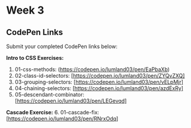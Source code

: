 
# Week 3 

## CodePen Links

Submit your completed CodePen links below:

**Intro to CSS Exercises:**

1. 01-css-methods: (https://codepen.io/lumland03/pen/EaPbaXb)
2. 02-class-id-selectors: [https://codepen.io/lumland03/pen/ZYQvZXQ]
3. 03-grouping-selectors: [https://codepen.io/lumland03/pen/vELpMjr]
4. 04-chaining-selectors: [https://codepen.io/lumland03/pen/azdExRy]
5. 05-descendant-combinator: [https://codepen.io/lumland03/pen/LEGevqd]

**Cascade Exercise:** 6. 01-cascade-fix: [https://codepen.io/lumland03/pen/RNrxOdq]
